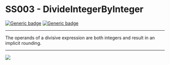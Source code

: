 # SS003 - DivideIntegerByInteger

[![Generic badge](https://img.shields.io/badge/Severity-Warning-yellow.svg)](https://shields.io/) [![Generic badge](https://img.shields.io/badge/CodeFix-No-lightgrey.svg)](https://shields.io/)

---

The operands of a divisive expression are both integers and result in an implicit rounding.

---

![](https://user-images.githubusercontent.com/2777107/189771394-391cfe72-80aa-46c8-a949-8d350eb145df.png)